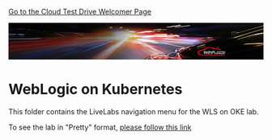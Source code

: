 [Go to the Cloud Test Drive Welcomer Page](../../readme.md)

![](../../../common/images/customer.logo2.png)

# WebLogic on Kubernetes

This folder contains the LiveLabs navigation menu for the WLS on OKE lab.

To see the lab in "Pretty" format, [please follow this link](https://oracle.github.io/cloudtestdrive/AppDev/wls/ll-oke)

